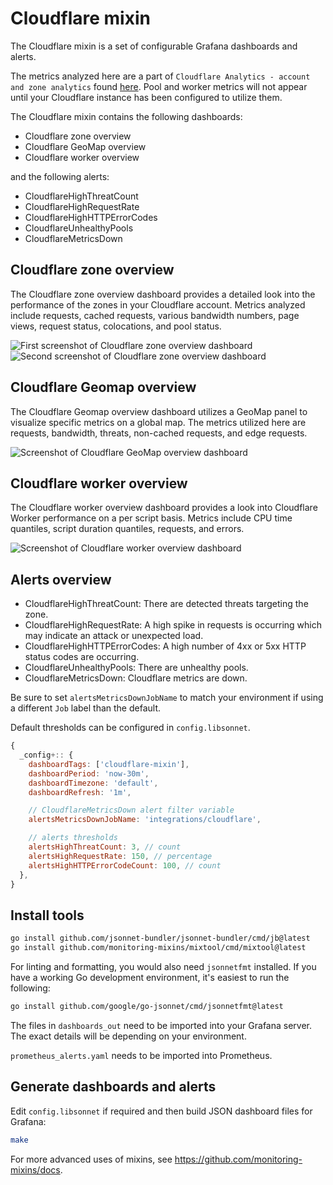 # Cloudflare mixin
The Cloudflare mixin is a set of configurable Grafana dashboards and alerts. 

The metrics analyzed here are a part of `Cloudflare Analytics - account and zone analytics` found [here](https://developers.cloudflare.com/analytics/account-and-zone-analytics/). Pool and worker metrics will not appear until your Cloudflare instance has been configured to utilize them.

The Cloudflare mixin contains the following dashboards:

- Cloudflare zone overview
- Cloudflare GeoMap overview
- Cloudflare worker overview

and the following alerts:

- CloudflareHighThreatCount
- CloudflareHighRequestRate
- CloudflareHighHTTPErrorCodes
- CloudflareUnhealthyPools
- CloudflareMetricsDown

## Cloudflare zone overview
The Cloudflare zone overview dashboard provides a detailed look into the performance of the zones in your Cloudflare account. Metrics analyzed include requests, cached requests, various bandwidth numbers, page views, request status, colocations, and pool status.

![First screenshot of Cloudflare zone overview dashboard](https://storage.googleapis.com/grafanalabs-integration-assets/cloudflare/screenshots/cloudflare-zone-overview-1.png)
![Second screenshot of Cloudflare zone overview dashboard](https://storage.googleapis.com/grafanalabs-integration-assets/cloudflare/screenshots/cloudflare-zone-overview-2.png)

## Cloudflare Geomap overview
The Cloudflare Geomap overview dashboard utilizes a GeoMap panel to visualize specific metrics on a global map. The metrics utilized here are requests, bandwidth, threats, non-cached requests, and edge requests.

![Screenshot of Cloudflare GeoMap overview dashboard](https://storage.googleapis.com/grafanalabs-integration-assets/cloudflare/screenshots/cloudflare-geomap-overview.png)

## Cloudflare worker overview
The Cloudflare worker overview dashboard provides a look into Cloudflare Worker performance on a per script basis. Metrics include CPU time quantiles, script duration quantiles, requests, and errors.

![Screenshot of Cloudflare worker overview dashboard](https://storage.googleapis.com/grafanalabs-integration-assets/cloudflare/screenshots/cloudflare-worker-overview.png)

## Alerts overview

- CloudflareHighThreatCount: There are detected threats targeting the zone.
- CloudflareHighRequestRate: A high spike in requests is occurring which may indicate an attack or unexpected load.
- CloudflareHighHTTPErrorCodes: A high number of 4xx or 5xx HTTP status codes are occurring.
- CloudflareUnhealthyPools: There are unhealthy pools.
- CloudflareMetricsDown: Cloudflare metrics are down.

Be sure to set `alertsMetricsDownJobName` to match your environment if using a different `Job` label than the default.

Default thresholds can be configured in `config.libsonnet`.
```js
{
  _config+:: {
    dashboardTags: ['cloudflare-mixin'],
    dashboardPeriod: 'now-30m',
    dashboardTimezone: 'default',
    dashboardRefresh: '1m',

    // CloudflareMetricsDown alert filter variable
    alertsMetricsDownJobName: 'integrations/cloudflare',

    // alerts thresholds
    alertsHighThreatCount: 3, // count
    alertsHighRequestRate: 150, // percentage
    alertsHighHTTPErrorCodeCount: 100, // count
  },
}
```

## Install tools

```bash
go install github.com/jsonnet-bundler/jsonnet-bundler/cmd/jb@latest
go install github.com/monitoring-mixins/mixtool/cmd/mixtool@latest
```

For linting and formatting, you would also need `jsonnetfmt` installed. If you
have a working Go development environment, it's easiest to run the following:

```bash
go install github.com/google/go-jsonnet/cmd/jsonnetfmt@latest
```

The files in `dashboards_out` need to be imported
into your Grafana server. The exact details will be depending on your environment.

`prometheus_alerts.yaml` needs to be imported into Prometheus.

## Generate dashboards and alerts

Edit `config.libsonnet` if required and then build JSON dashboard files for Grafana:

```bash
make
```

For more advanced uses of mixins, see
https://github.com/monitoring-mixins/docs.

